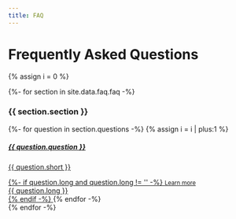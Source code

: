 ```yaml
---
title: FAQ
---
```


# Frequently Asked Questions

{% assign i = 0 %}
<div class="main" markdown="0">
  {%- for section in site.data.faq.faq -%}
    <div class="section">
      <h3>{{ section.section }}</h3>
      <div class="list-group">
        {%- for question in section.questions -%}
          {% assign i = i | plus:1 %}
          <a href="#item{{ i }}" class="list-group-item list-group-item-action" data-bs-toggle="collapse">
            <div class="d-flex w-100 justify-content-between">
              <h5 class="mb-1">{{ question.question }}</h5>
            </div>  
            <p class="mb-1">{{ question.short }}</p>
            {%- if question.long and question.long != '' -%}
              <small><u>Learn more</u></small>         
              <div class="collapse mt-3" id="item{{ i }}">
                {{ question.long }}
              </div>
            {% endif -%}
          </a>
        {% endfor -%}
      </div>
    </div>
  {% endfor -%}
</div>
